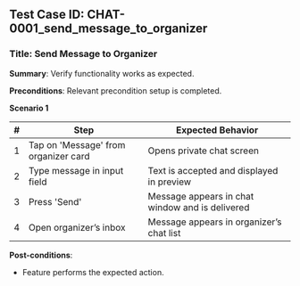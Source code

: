 ## Test Case ID: CHAT-0001_send_message_to_organizer
### Title: Send Message to Organizer
**Summary**: Verify functionality works as expected.

**Preconditions**: Relevant precondition setup is completed.

**Scenario 1**

| # | Step                                | Expected Behavior                                 |
|---|-------------------------------------|---------------------------------------------------|
| 1 | Tap on 'Message' from organizer card| Opens private chat screen                        |
| 2 | Type message in input field         | Text is accepted and displayed in preview        |
| 3 | Press 'Send'                        | Message appears in chat window and is delivered  |
| 4 | Open organizer’s inbox              | Message appears in organizer’s chat list         |



**Post-conditions**:
- Feature performs the expected action.
